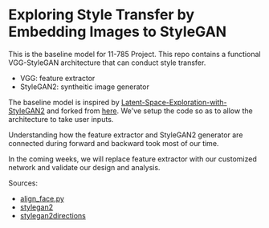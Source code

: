 # Exploring Style Transfer by Embedding Images to StyleGAN
This is the baseline model for 11-785 Project. This repo contains a functional VGG-StyleGAN architecture that can conduct style transfer.

* VGG: feature extractor
* StyleGAN2: syntheitic image generator



The baseline model is inspired by [Latent-Space-Exploration-with-StyleGAN2](https://amarsaini.github.io/Epoching-Blog/jupyter/2020/08/10/Latent-Space-Exploration-with-StyleGAN2.html) and forked from [here](https://github.com/boldwings/Epoching_StyleGan2_Setup). We've setup the code so as to allow the architecture to take user inputs.



Understanding how the feature extractor and StyleGAN2 generator are connected during forward and backward took most of our time. 



In the coming weeks, we will replace feature extractor with our customized network and validate our design and analysis.



Sources:

- [align_face.py](https://gist.github.com/lzhbrian/bde87ab23b499dd02ba4f588258f57d5)
- [stylegan2](https://github.com/NVlabs/stylegan2)
- [stylegan2directions](https://twitter.com/robertluxemburg/status/1207087801344372736)

